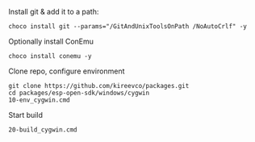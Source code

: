 Install git & add it to a path:

```
choco install git --params="/GitAndUnixToolsOnPath /NoAutoCrlf" -y
```

Optionally install ConEmu

```
choco install conemu -y
```


Clone repo, configure environment
```
git clone https://github.com/kireevco/packages.git
cd packages/esp-open-sdk/windows/cygwin
10-env_cygwin.cmd
```

Start build
```
20-build_cygwin.cmd
```
